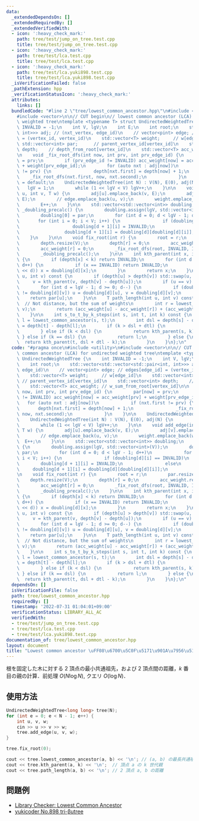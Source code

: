 ```yaml
---
data:
  _extendedDependsOn: []
  _extendedRequiredBy: []
  _extendedVerifiedWith:
  - icon: ':heavy_check_mark:'
    path: tree/test/jump_on_tree.test.cpp
    title: tree/test/jump_on_tree.test.cpp
  - icon: ':heavy_check_mark:'
    path: tree/test/lca.test.cpp
    title: tree/test/lca.test.cpp
  - icon: ':heavy_check_mark:'
    path: tree/test/lca.yuki898.test.cpp
    title: tree/test/lca.yuki898.test.cpp
  _isVerificationFailed: false
  _pathExtension: hpp
  _verificationStatusIcon: ':heavy_check_mark:'
  attributes:
    links: []
  bundledCode: "#line 2 \"tree/lowest_common_ancestor.hpp\"\n#include <utility>\n\
    #include <vector>\n\n// CUT begin\n// lowest common ancestor (LCA) for undirected\
    \ weighted tree\ntemplate <typename T> struct UndirectedWeightedTree {\n    int\
    \ INVALID = -1;\n    int V, lgV;\n    int E;\n    int root;\n    std::vector<std::vector<std::pair<int,\
    \ int>>> adj; // (nxt_vertex, edge_id)\n    // vector<pint> edge; // edges[edge_id]\
    \ = (vertex_id, vertex_id)\n    std::vector<T> weight;     // w[edge_id]\n   \
    \ std::vector<int> par;      // parent_vertex_id[vertex_id]\n    std::vector<int>\
    \ depth;    // depth_from_root[vertex_id]\n    std::vector<T> acc_weight; // w_sum_from_root[vertex_id]\n\
    \n    void _fix_root_dfs(int now, int prv, int prv_edge_id) {\n        par[now]\
    \ = prv;\n        if (prv_edge_id != INVALID) acc_weight[now] = acc_weight[prv]\
    \ + weight[prv_edge_id];\n        for (auto nxt : adj[now])\n            if (nxt.first\
    \ != prv) {\n                depth[nxt.first] = depth[now] + 1;\n            \
    \    _fix_root_dfs(nxt.first, now, nxt.second);\n            }\n    }\n\n    UndirectedWeightedTree()\
    \ = default;\n    UndirectedWeightedTree(int N) : V(N), E(0), adj(N) {\n     \
    \   lgV = 1;\n        while (1 << lgV < V) lgV++;\n    }\n\n    void add_edge(int\
    \ u, int v, T w) {\n        adj[u].emplace_back(v, E);\n        adj[v].emplace_back(u,\
    \ E);\n        // edge.emplace_back(u, v);\n        weight.emplace_back(w);\n\
    \        E++;\n    }\n\n    std::vector<std::vector<int>> doubling;\n    void\
    \ _doubling_precalc() {\n        doubling.assign(lgV, std::vector<int>(V));\n\
    \        doubling[0] = par;\n        for (int d = 0; d < lgV - 1; d++)\n     \
    \       for (int i = 0; i < V; i++) {\n                if (doubling[d][i] == INVALID)\n\
    \                    doubling[d + 1][i] = INVALID;\n                else\n   \
    \                 doubling[d + 1][i] = doubling[d][doubling[d][i]];\n        \
    \    }\n    }\n\n    void fix_root(int r) {\n        root = r;\n        par.resize(V);\n\
    \        depth.resize(V);\n        depth[r] = 0;\n        acc_weight.resize(V);\n\
    \        acc_weight[r] = 0;\n        _fix_root_dfs(root, INVALID, INVALID);\n\
    \        _doubling_precalc();\n    }\n\n    int kth_parent(int x, int k) const\
    \ {\n        if (depth[x] < k) return INVALID;\n        for (int d = 0; d < lgV;\
    \ d++) {\n            if (x == INVALID) return INVALID;\n            if (k & (1\
    \ << d)) x = doubling[d][x];\n        }\n        return x;\n    }\n\n    int lowest_common_ancestor(int\
    \ u, int v) const {\n        if (depth[u] > depth[v]) std::swap(u, v);\n\n   \
    \     v = kth_parent(v, depth[v] - depth[u]);\n        if (u == v) return u;\n\
    \        for (int d = lgV - 1; d >= 0; d--) {\n            if (doubling[d][u]\
    \ != doubling[d][v]) u = doubling[d][u], v = doubling[d][v];\n        }\n    \
    \    return par[u];\n    }\n\n    T path_length(int u, int v) const {\n      \
    \  // Not distance, but the sum of weights\n        int r = lowest_common_ancestor(u,\
    \ v);\n        return (acc_weight[u] - acc_weight[r]) + (acc_weight[v] - acc_weight[r]);\n\
    \    }\n\n    int s_to_t_by_k_steps(int s, int t, int k) const {\n        int\
    \ l = lowest_common_ancestor(s, t);\n        int dsl = depth[s] - depth[l], dtl\
    \ = depth[t] - depth[l];\n        if (k > dsl + dtl) {\n            return INVALID;\n\
    \        } else if (k < dsl) {\n            return kth_parent(s, k);\n       \
    \ } else if (k == dsl) {\n            return l;\n        } else {\n          \
    \  return kth_parent(t, dsl + dtl - k);\n        }\n    }\n};\n"
  code: "#pragma once\n#include <utility>\n#include <vector>\n\n// CUT begin\n// lowest\
    \ common ancestor (LCA) for undirected weighted tree\ntemplate <typename T> struct\
    \ UndirectedWeightedTree {\n    int INVALID = -1;\n    int V, lgV;\n    int E;\n\
    \    int root;\n    std::vector<std::vector<std::pair<int, int>>> adj; // (nxt_vertex,\
    \ edge_id)\n    // vector<pint> edge; // edges[edge_id] = (vertex_id, vertex_id)\n\
    \    std::vector<T> weight;     // w[edge_id]\n    std::vector<int> par;     \
    \ // parent_vertex_id[vertex_id]\n    std::vector<int> depth;    // depth_from_root[vertex_id]\n\
    \    std::vector<T> acc_weight; // w_sum_from_root[vertex_id]\n\n    void _fix_root_dfs(int\
    \ now, int prv, int prv_edge_id) {\n        par[now] = prv;\n        if (prv_edge_id\
    \ != INVALID) acc_weight[now] = acc_weight[prv] + weight[prv_edge_id];\n     \
    \   for (auto nxt : adj[now])\n            if (nxt.first != prv) {\n         \
    \       depth[nxt.first] = depth[now] + 1;\n                _fix_root_dfs(nxt.first,\
    \ now, nxt.second);\n            }\n    }\n\n    UndirectedWeightedTree() = default;\n\
    \    UndirectedWeightedTree(int N) : V(N), E(0), adj(N) {\n        lgV = 1;\n\
    \        while (1 << lgV < V) lgV++;\n    }\n\n    void add_edge(int u, int v,\
    \ T w) {\n        adj[u].emplace_back(v, E);\n        adj[v].emplace_back(u, E);\n\
    \        // edge.emplace_back(u, v);\n        weight.emplace_back(w);\n      \
    \  E++;\n    }\n\n    std::vector<std::vector<int>> doubling;\n    void _doubling_precalc()\
    \ {\n        doubling.assign(lgV, std::vector<int>(V));\n        doubling[0] =\
    \ par;\n        for (int d = 0; d < lgV - 1; d++)\n            for (int i = 0;\
    \ i < V; i++) {\n                if (doubling[d][i] == INVALID)\n            \
    \        doubling[d + 1][i] = INVALID;\n                else\n               \
    \     doubling[d + 1][i] = doubling[d][doubling[d][i]];\n            }\n    }\n\
    \n    void fix_root(int r) {\n        root = r;\n        par.resize(V);\n    \
    \    depth.resize(V);\n        depth[r] = 0;\n        acc_weight.resize(V);\n\
    \        acc_weight[r] = 0;\n        _fix_root_dfs(root, INVALID, INVALID);\n\
    \        _doubling_precalc();\n    }\n\n    int kth_parent(int x, int k) const\
    \ {\n        if (depth[x] < k) return INVALID;\n        for (int d = 0; d < lgV;\
    \ d++) {\n            if (x == INVALID) return INVALID;\n            if (k & (1\
    \ << d)) x = doubling[d][x];\n        }\n        return x;\n    }\n\n    int lowest_common_ancestor(int\
    \ u, int v) const {\n        if (depth[u] > depth[v]) std::swap(u, v);\n\n   \
    \     v = kth_parent(v, depth[v] - depth[u]);\n        if (u == v) return u;\n\
    \        for (int d = lgV - 1; d >= 0; d--) {\n            if (doubling[d][u]\
    \ != doubling[d][v]) u = doubling[d][u], v = doubling[d][v];\n        }\n    \
    \    return par[u];\n    }\n\n    T path_length(int u, int v) const {\n      \
    \  // Not distance, but the sum of weights\n        int r = lowest_common_ancestor(u,\
    \ v);\n        return (acc_weight[u] - acc_weight[r]) + (acc_weight[v] - acc_weight[r]);\n\
    \    }\n\n    int s_to_t_by_k_steps(int s, int t, int k) const {\n        int\
    \ l = lowest_common_ancestor(s, t);\n        int dsl = depth[s] - depth[l], dtl\
    \ = depth[t] - depth[l];\n        if (k > dsl + dtl) {\n            return INVALID;\n\
    \        } else if (k < dsl) {\n            return kth_parent(s, k);\n       \
    \ } else if (k == dsl) {\n            return l;\n        } else {\n          \
    \  return kth_parent(t, dsl + dtl - k);\n        }\n    }\n};\n"
  dependsOn: []
  isVerificationFile: false
  path: tree/lowest_common_ancestor.hpp
  requiredBy: []
  timestamp: '2022-07-31 01:04:01+09:00'
  verificationStatus: LIBRARY_ALL_AC
  verifiedWith:
  - tree/test/jump_on_tree.test.cpp
  - tree/test/lca.test.cpp
  - tree/test/lca.yuki898.test.cpp
documentation_of: tree/lowest_common_ancestor.hpp
layout: document
title: "Lowest common ancestor \uFF08\u6700\u5C0F\u5171\u901A\u7956\u5148\uFF09"
---
```


根を固定した木に対する 2 頂点の最小共通祖先，および 2 頂点間の距離，$k$ 番目の親の計算．前処理 $O(N \log N)$, クエリ $O(\log N)$．

## 使用方法

```cpp
UndirectedWeightedTree<long long> tree(N);
for (int e = 0; e < N - 1; e++) {
    int u, v, w;
    cin >> u >> v >> w;
    tree.add_edge(u, v, w);
}

tree.fix_root(0);

cout << tree.lowest_common_ancestor(a, b) << '\n'; // (a, b) の最長共通祖先
cout << tree.kth_parent(a, k) << '\n';  // 頂点 a の k 世代親
cout << tree.path_length(a, b) << '\n'; // 2 頂点 a, b の距離
```

## 問題例

- [Library Checker: Lowest Common Ancestor](https://judge.yosupo.jp/problem/lca)
- [yukicoder No.898 tri-βutree](https://yukicoder.me/problems/no/898)
